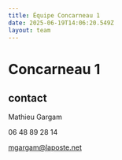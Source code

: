 ```yaml
---
title: Équipe Concarneau 1
date: 2025-06-19T14:06:20.549Z
layout: team
---
```


# Concarneau 1



## contact 

Mathieu Gargam

 06 48 89 28 14

mgargam@laposte.net

